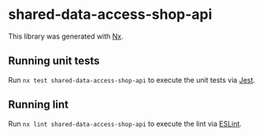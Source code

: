 # shared-data-access-shop-api

This library was generated with [Nx](https://nx.dev).

## Running unit tests

Run `nx test shared-data-access-shop-api` to execute the unit tests via [Jest](https://jestjs.io).

## Running lint

Run `nx lint shared-data-access-shop-api` to execute the lint via [ESLint](https://eslint.org/).
